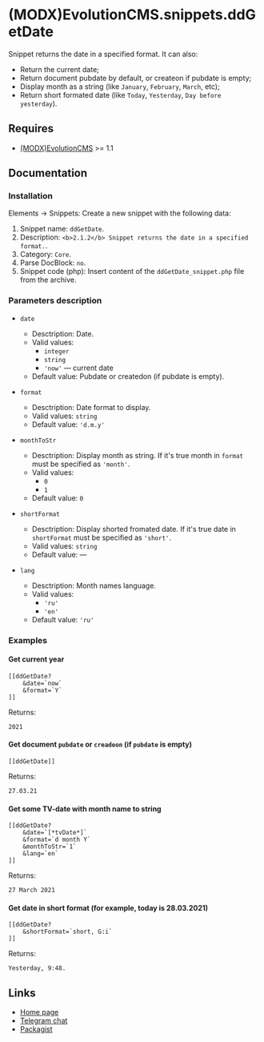 # (MODX)EvolutionCMS.snippets.ddGetDate

Snippet returns the date in a specified format. It can also:
* Return the current date;
* Return document pubdate by default, or createon if pubdate is empty;
* Display month as a string (like `January`, `February`, `March`, etc);
* Return short formated date (like `Today`, `Yesterday`, `Day before yesterday`).


## Requires

* [(MODX)EvolutionCMS](https://github.com/evolution-cms/evolution) >= 1.1


## Documentation


### Installation

Elements → Snippets: Create a new snippet with the following data:

1. Snippet name: `ddGetDate`.
2. Description: `<b>2.1.2</b> Snippet returns the date in a specified format.`.
3. Category: `Core`.
4. Parse DocBlock: `no`.
5. Snippet code (php): Insert content of the `ddGetDate_snippet.php` file from the archive.


### Parameters description

* `date`
	* Desctription: Date.
	* Valid values:
		* `integer`
		* `string`
		* `'now'` — current date
	* Default value: Pubdate or createdon (if pubdate is empty).
	
* `format`
	* Desctription: Date format to display.
	* Valid values: `string`
	* Default value: `'d.m.y'`
	
* `monthToStr`
	* Desctription: Display month as string. If it's true month in `format` must be specified as `'month'`.
	* Valid values:
		* `0`
		* `1`
	* Default value: `0`
	
* `shortFormat`
	* Desctription: Display shorted fromated date. If it's true date in `shortFormat` must be specified as `'short'`.
	* Valid values: `string`
	* Default value: —
	
* `lang`
	* Desctription: Month names language.
	* Valid values:
		* `'ru'`
		* `'en'`
	* Default value: `'ru'`


### Examples


#### Get current year

```
[[ddGetDate?
	&date=`now`
	&format=`Y`
]]
```

Returns:

```
2021
```


#### Get document `pubdate` or `creadeon` (if `pubdate` is empty)

```
[[ddGetDate]]
```

Returns:

```
27.03.21
```


#### Get some TV-date with month name to string

```
[[ddGetDate?
	&date=`[*tvDate*]`
	&format=`d month Y`
	&monthToStr=`1`
	&lang=`en`
]]
```

Returns:

```
27 March 2021
```


#### Get date in short format (for example, today is 28.03.2021)

```
[[ddGetDate?
	&shortFormat=`short, G:i`
]]
```

Returns:

```
Yesterday, 9:48.
```


## Links

* [Home page](https://code.divandesign.biz/modx/ddgetdate)
* [Telegram chat](https://t.me/dd_code)
* [Packagist](https://packagist.org/packages/dd/evolutioncms-snippets-ddgetdate)


<link rel="stylesheet" type="text/css" href="https://DivanDesign.ru/assets/files/ddMarkdown.css" />